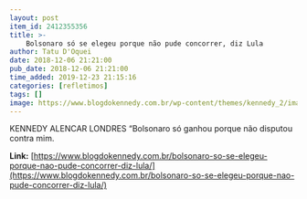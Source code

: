 ```yaml
---
layout: post
item_id: 2412355356
title: >-
    Bolsonaro só se elegeu porque não pude concorrer, diz Lula
author: Tatu D'Oquei
date: 2018-12-06 21:21:00
pub_date: 2018-12-06 21:21:00
time_added: 2019-12-23 21:15:16
categories: [refletimos]
tags: []
image: https://www.blogdokennedy.com.br/wp-content/themes/kennedy_2/images/kennedy.jpg
---
```


KENNEDY ALENCAR LONDRES “Bolsonaro só ganhou porque não disputou contra mim.

**Link:** [https://www.blogdokennedy.com.br/bolsonaro-so-se-elegeu-porque-nao-pude-concorrer-diz-lula/](https://www.blogdokennedy.com.br/bolsonaro-so-se-elegeu-porque-nao-pude-concorrer-diz-lula/)


